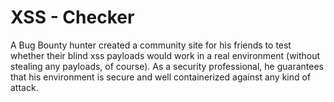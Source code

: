 # XSS - Checker 

A Bug Bounty hunter created a community site for his friends to test whether their blind xss payloads would work in a real environment (without stealing any payloads, of course). As a security professional, he guarantees that his environment is secure and well containerized against any kind of attack. 